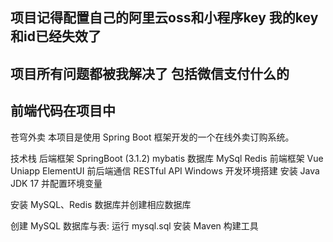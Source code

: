 ## 项目记得配置自己的阿里云oss和小程序key 我的key和id已经失效了
## 项目所有问题都被我解决了 包括微信支付什么的
## 前端代码在项目中
苍穹外卖
本项目是使用 Spring Boot 框架开发的一个在线外卖订购系统。

技术栈
后端框架
SpringBoot (3.1.2)
mybatis
数据库
MySql
Redis
前端框架
Vue
Uniapp
ElementUI
前后端通信
RESTful API
Windows 开发环境搭建
安装 Java JDK 17 并配置环境变量

安装 MySQL、Redis 数据库并创建相应数据库

创建 MySQL 数据库与表: 运行 mysql.sql
安装 Maven 构建工具

